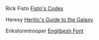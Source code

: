 Rick Fisto [Fisto's Codex](https://www.gmbinder.com/share/-M-qA_FYgTwJjU8yFjjx)

Heresy [Heritic's Guide to the Galaxy](https://www.gmbinder.com/share/-M815p5BfQ0wbdKY7zqN)

Erikstormtrooper [Englibesh Font](http://www.erikstormtrooper.com/englibesh.htm)
